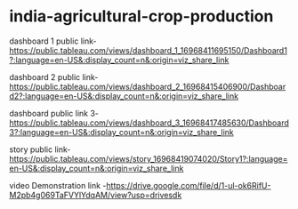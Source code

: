 # india-agricultural-crop-production

dashboard 1 public link- https://public.tableau.com/views/dashboard_1_16968411695150/Dashboard1?:language=en-US&:display_count=n&:origin=viz_share_link

dashboard 2 public link- https://public.tableau.com/views/dashboard_2_16968415406900/Dashboard2?:language=en-US&:display_count=n&:origin=viz_share_link

dashboard public link 3- https://public.tableau.com/views/dashboard_3_16968417485630/Dashboard3?:language=en-US&:display_count=n&:origin=viz_share_link

story public link-https://public.tableau.com/views/story_16968419074020/Story1?:language=en-US&:display_count=n&:origin=viz_share_link

video Demonstration link -https://drive.google.com/file/d/1-ul-ok6RifU-M2pb4g069TaFVYlYdqAM/view?usp=drivesdk
